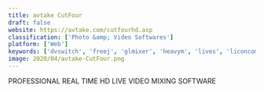 ```yaml
---
title: avtake CutFour
draft: false 
website: https://avtake.com/cutfourhd.asp
classification: ['Photo &amp; Video Softwares']
platform: ['Web']
keywords: ['dvswitch', 'freej', 'glmixer', 'heavym', 'lives', 'liconcomp', 'madmapper', 'mapmap', 'modul8', 'neuromixer_avmixer', 'open_broadcaster_software', 'particleillusion', 'resolume_avenue', 'screen_recorder', 'vdmx', 'vjmachine_-_music_visualizer', 'vpt_7', 'vidstudio', 'vidiot', 'wirecast', 'vmix']
image: 2020/04/avtake-CutFour.png
---
```

PROFESSIONAL REAL TIME HD LIVE VIDEO MIXING SOFTWARE